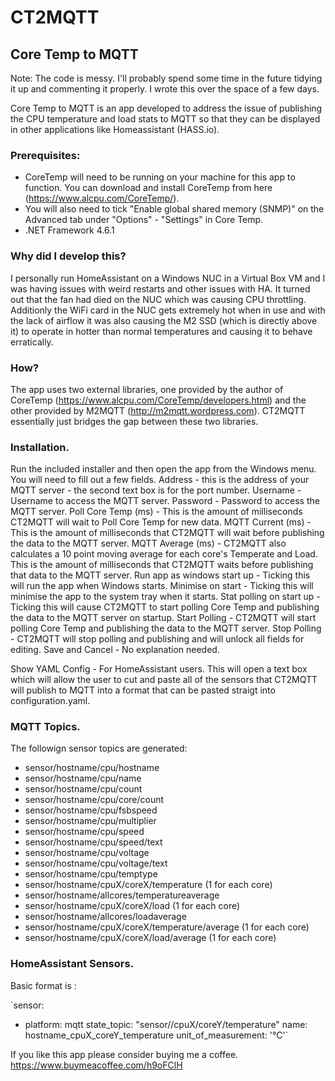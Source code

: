 # CT2MQTT
## Core Temp to MQTT

Note: The code is messy. I'll probably spend some time in the future tidying it up and commenting it properly.  I wrote this over the space of a few days.

Core Temp to MQTT is an app developed to address the issue of publishing the CPU temperature and load stats to MQTT so that they can be displayed in other applications like Homeassistant (HASS.io).

### Prerequisites:
- CoreTemp will need to be running on your machine for this app to function. You can download and install CoreTemp from here 
  (https://www.alcpu.com/CoreTemp/).  
- You will also need to tick "Enable global shared memory (SNMP)" on the Advanced tab under "Options" - "Settings" in Core Temp.
- .NET Framework  4.6.1

### Why did I develop this? 
I personally run HomeAssistant on a Windows NUC in a Virtual Box VM and I was having issues with weird restarts and other issues with HA.
It turned out that the fan had died on the NUC which was causing CPU throttling. Additionly the WiFi card in the NUC gets extremely hot when in use and with the lack of airflow it was also causing the M2 SSD (which is directly above it) to operate in hotter than normal temperatures and causing it to behave erratically.

### How?
The app uses two external libraries, one provided by the author of CoreTemp (https://www.alcpu.com/CoreTemp/developers.html) and the other provided by M2MQTT (http://m2mqtt.wordpress.com).
CT2MQTT essentially just bridges the gap between these two libraries.

### Installation.
Run the included installer and then open the app from the Windows menu.
You will need to fill out a few fields.
Address                     - this is the address of your MQTT server -  the second text box is for the port number.
Username                    - Username to access the MQTT server.
Password                    - Password to access the MQTT server.
Poll Core Temp (ms)         - This is the amount of milliseconds CT2MQTT will wait to Poll Core Temp for new data.
MQTT Current (ms)           - This is the amount of milliseconds that CT2MQTT will wait before publishing the data to the MQTT server.
MQTT Average (ms)           - CT2MQTT also calculates a 10 point moving average for each core's Temperate and Load.   This is the amount                               of milliseconds that CT2MQTT waits before publishing that data to the MQTT server.
Run app as windows start up - Ticking this will run the app when Windows starts.
Minimise on start           - Ticking this will minimise the app to the system tray when it starts.
Stat polling on start up    - Ticking this will cause CT2MQTT to start polling Core Temp and publishing the data to the MQTT 
                              server on startup.
Start Polling               - CT2MQTT will start polling Core Temp and publishing the data to the MQTT server.
Stop Polling                - CT2MQTT will stop polling and publishing and will unlock all fields for editing.
Save and Cancel             - No explanation needed. 

Show YAML Config            - For HomeAssistant users.  This will open a text box which will allow the user to cut and paste all of the 
                              sensors that CT2MQTT will publish to MQTT into a format that can be pasted straigt into configuration.yaml.

### MQTT Topics.
The followign sensor topics are generated:
 - sensor/hostname/cpu/hostname
 - sensor/hostname/cpu/name
 - sensor/hostname/cpu/count
 - sensor/hostname/cpu/core/count
 - sensor/hostname/cpu/fsbspeed
 - sensor/hostname/cpu/multiplier
 - sensor/hostname/cpu/speed
 - sensor/hostname/cpu/speed/text
 - sensor/hostname/cpu/voltage
 - sensor/hostname/cpu/voltage/text
 - sensor/hostname/cpu/temptype
 - sensor/hostname/cpuX/coreX/temperature (1 for each core)
 - sensor/hostname/allcores/temperatureaverage
 - sensor/hostname/cpuX/coreX/load (1 for each core)
 - sensor/hostname/allcores/loadaverage 
 - sensor/hostname/cpuX/coreX/temperature/average (1 for each core)
 - sensor/hostname/cpuX/coreX/load/average (1 for each core)

### HomeAssistant Sensors.

Basic format is :

`sensor:
  - platform: mqtt
    state_topic: "sensor/<hostname>/cpuX/coreY/temperature"
    name: hostname_cpuX_coreY_temperature
    unit_of_measurement: '°C'`

If you like this app please consider buying me a coffee.  
https://www.buymeacoffee.com/h9oFClH
